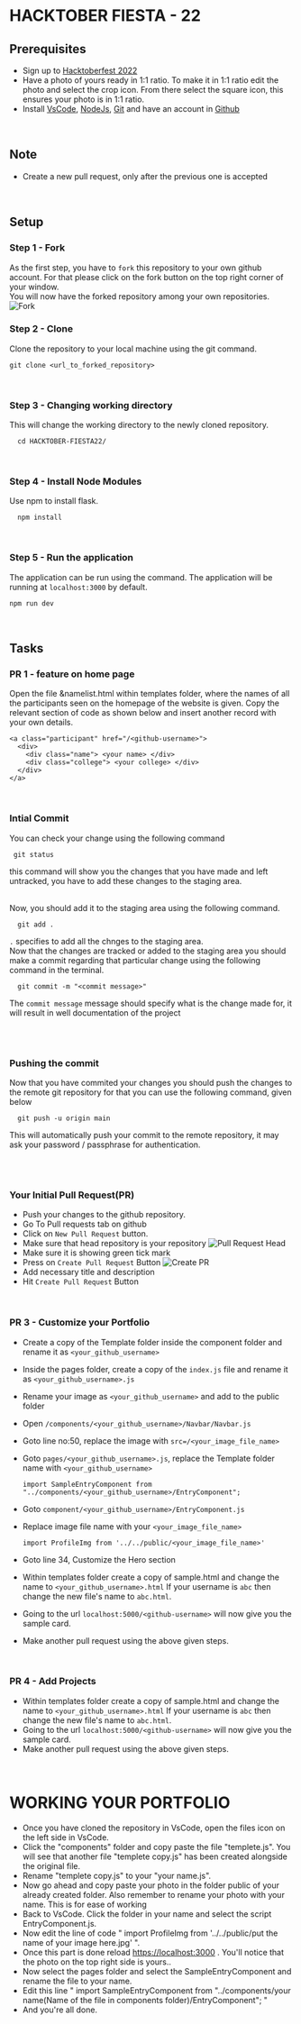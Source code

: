 # HACKTOBER FIESTA - 22

## Prerequisites
- Sign up to [Hacktoberfest 2022](https://hacktoberfest.digitalocean.com/)
- Have a photo of yours ready in 1:1 ratio. To make it in 1:1 ratio edit the photo and select the crop icon. From there select the square icon, this ensures your photo is in 1:1 ratio.
-  Install [VsCode](https://code.visualstudio.com/download), [NodeJs](https://nodejs.org/en/download/), [Git](https://git-scm.com/downloads) and have an account in [Github](https://github.com/)

<br>

## Note
- Create a new pull request, only after the previous one is accepted

<br>

## Setup

### Step 1 - Fork
As the first step, you have to `fork` this repository to your own github account. 
For that please click on the fork button on the top right corner of your window.  
You will now have the forked repository among your own repositories.    
![Fork](https://github.com/dkowsikpai/card/blob/main/Screenshots/fork.png)
<br>

### Step 2 - Clone 
Clone the repository to your local machine using the git command.
```
git clone <url_to_forked_repository>
```

<br>

### Step 3 - Changing working directory
This will change the working directory to the newly cloned repository. 
```
  cd HACKTOBER-FIESTA22/
```

<br>

### Step 4 - Install Node Modules
Use npm to install flask. 
```
  npm install
```

<br>

### Step 5 - Run the application
The application can be run using the command. The application will be running at `localhost:3000` by default.
```
npm run dev
```



<br>

## Tasks

### PR 1 - feature on home page
Open the file &namelist.html within templates folder, where the names of all the participants seen on the homepage of the website is given.
Copy the relevant section of code as shown below and insert another record with your own details.
```
<a class="participant" href="/<github-username>">
  <div>
    <div class="name"> <your name> </div>
    <div class="college"> <your college> </div>
  </div>
</a>
```

<br>

### Intial Commit 
You can check your change using the following command

```
 git status
```
this command will show you the changes that you have made and left untracked, you have to add these changes to the staging area.

<br> 
Now, you should add it to the staging area using the following command.

```
  git add .
```
`.` specifies to add all the chnges to the staging area.
<br>
Now that the changes are tracked or added to the staging area you should make a commit regarding that particular change using the following command in the terminal. 

```
  git commit -m "<commit message>" 
```
The `commit message` message should specify what is the change made for, it will result in well documentation of the project

<br><br>

### Pushing the commit

Now that you have commited your changes you should push the changes to the remote git repository for that you can use the following command, given below

```
  git push -u origin main
```
This will automatically push your commit to the remote repository, it may ask your password / passphrase for authentication.


<br><br>

### Your Initial Pull Request(PR)
- Push your changes to the github repository.
- Go To Pull requests tab on github
- Click on `New Pull Request` button. 
- Make sure that head repository is your repository
![Pull Request Head](https://github.com/dkowsikpai/card/blob/main/Screenshots/PR%20Head.png)
- Make sure it is showing green tick mark
- Press on `Create Pull Request` Button
![Create PR](https://github.com/dkowsikpai/card/blob/main/Screenshots/Create%20PR.png)
- Add necessary title and description
- Hit `Create Pull Request` Button

<br>

### PR 3 - Customize your Portfolio
- Create a copy of the Template folder inside the component folder and rename it as `<your_github_username>`
- Inside the pages folder, create a copy of the `index.js` file and rename it as `<your_github_username>.js`
- Rename your image as `<your_github_username>` and add to the public folder
- Open ```/components/<your_github_username>/Navbar/Navbar.js```
- Goto line no:50, replace the image with ```src=/<your_image_file_name>```
- Goto `pages/<your_github_username>.js`, replace the Template folder name with `<your_github_username>`
    <br/>

  ```
  import SampleEntryComponent from "../components/<your_github_username>/EntryComponent";
  ```
- Goto `component/<your_github_username>/EntryComponent.js`
- Replace image file name with your `<your_image_file_name>` 
    <br/>

  ```
  import ProfileImg from '../../public/<your_image_file_name>'
  ```
- Goto line 34, Customize the Hero section 
- Within templates folder create a copy of sample.html and change the name to `<your_github_username>.html` 
 If your username is `abc` then change the new file's name to `abc.html`.
- Going to the url `localhost:5000/<github-username>` will now give you the sample card.
- Make another pull request using the above given steps.

<br>

### PR 4 - Add Projects
- Within templates folder create a copy of sample.html and change the name to `<your_github_username>.html` 
 If your username is `abc` then change the new file's name to `abc.html`.
- Going to the url `localhost:5000/<github-username>` will now give you the sample card.
- Make another pull request using the above given steps.

<br>

# WORKING YOUR PORTFOLIO
- Once you have cloned the repository in VsCode, open the files icon on the left side in VsCode.
- Click the "components" folder and copy paste the file "templete.js". You will see that another file "templete copy.js" has been created alongside the original file.
- Rename "templete copy.js" to your "your name.js".
- Now go ahead and copy paste your photo in the folder public of your already created folder. Also remember to rename your photo with your name. This is for ease of working
- Back to VsCode. Click the folder in your name and select the script EntryComponent.js.
- Now edit the line of code " import ProfileImg from '../../public/put the name of your image here.jpg' ".
- Once this part is done reload [https://localhost:3000](https://localhost:3000) . You'll notice that the photo on the top right side is yours..
- Now select the pages folder and select the SampleEntryComponent and rename the file to your name.
- Edit this line " import SampleEntryComponent from "../components/your name(Name of the file in components folder)/EntryComponent"; "
- And you're all done.
